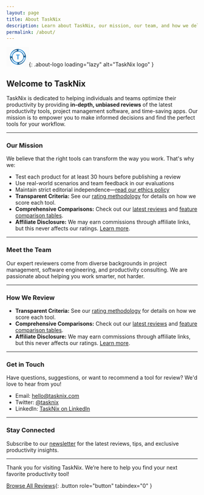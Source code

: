 ```yaml
---
layout: page
title: About TaskNix
description: Learn about TaskNix, our mission, our team, and how we deliver unbiased productivity tool reviews and comparisons.
permalink: /about/
---
```


![TaskNix Logo](/images/tasknix-logo.png){: .about-logo loading="lazy" alt="TaskNix logo" }

## Welcome to TaskNix

TaskNix is dedicated to helping individuals and teams optimize their productivity by providing **in-depth, unbiased reviews** of the latest productivity tools, project management software, and time-saving apps. Our mission is to empower you to make informed decisions and find the perfect tools for your workflow.

---

### Our Mission

We believe that the right tools can transform the way you work. That's why we:

- Test each product for at least 30 hours before publishing a review
- Use real-world scenarios and team feedback in our evaluations
- Maintain strict editorial independence—[read our ethics policy](/ethics-policy)
- **Transparent Criteria:** See our [rating methodology](/rating-methodology) for details on how we score each tool.
- **Comprehensive Comparisons:** Check out our [latest reviews](/reviews) and [feature comparison tables](/comparisons).
- **Affiliate Disclosure:** We may earn commissions through affiliate links, but this never affects our ratings. [Learn more](/ethics-policy).

---

### Meet the Team

Our expert reviewers come from diverse backgrounds in project management, software engineering, and productivity consulting. We are passionate about helping you work smarter, not harder.

---

### How We Review

- **Transparent Criteria:** See our [rating methodology](/rating-methodology) for details on how we score each tool.
- **Comprehensive Comparisons:** Check out our [latest reviews](/reviews) and [feature comparison tables](/comparisons).
- **Affiliate Disclosure:** We may earn commissions through affiliate links, but this never affects our ratings. [Learn more](/ethics-policy).

---

### Get in Touch

Have questions, suggestions, or want to recommend a tool for review? We'd love to hear from you!

- Email: [hello@tasknix.com](mailto:hello@tasknix.com)
- Twitter: [@tasknix](https://twitter.com/tasknix)
- LinkedIn: [TaskNix on LinkedIn](https://www.linkedin.com/company/tasknix)

---

### Stay Connected

Subscribe to our [newsletter](/newsletter) for the latest reviews, tips, and exclusive productivity insights.

---

Thank you for visiting TaskNix. We’re here to help you find your next favorite productivity tool!

[Browse All Reviews](/reviews){: .button role="button" tabindex="0" }